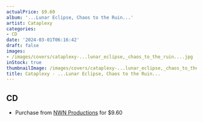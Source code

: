 ```yaml
---
actualPrice: $9.60
album: '...Lunar Eclipse, Chaos to the Ruin...'
artist: Cataplexy
categories:
- CD
date: '2024-03-01T06:16:42'
draft: false
images:
- /images/covers/cataplexy-...lunar_eclipse,_chaos_to_the_ruin....jpg
inStock: true
thumbnailImage: /images/covers/cataplexy-...lunar_eclipse,_chaos_to_the_ruin...-thumb.jpg
title: Cataplexy - ...Lunar Eclipse, Chaos to the Ruin...
---
```


## CD
* Purchase from [NWN Productions](http://shop.nwnprod.com/index.php?route=product/product&path=93&product_id=36145&sort=pd.name&order=ASC) for $9.60
